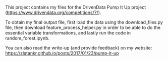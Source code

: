 This project contains my files for the DrivenData Pump It Up project (https://www.drivendata.org/competitions/7/). 

To obtain my final output file, first load the data using the download_files.py file, then download feature_process_helper.py in order to be able to do the essential variable transformations, and lastly run the code in random_forest.ipynb.  

You can also read the write-up (and provide feedback) on my website: https://zlatankr.github.io/posts/2017/01/23/pump-it-up